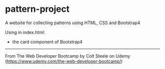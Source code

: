 # pattern-project
A website for collecting patterns using HTML, CSS and Bootstrap4

Using in index.html:
- the card component of Bootstrap4

-----------------------------------------------------------------------------------------------------------
From The Web Developer Bootcamp by Colt Steele on Udemy (https://www.udemy.com/the-web-developer-bootcamp/)
